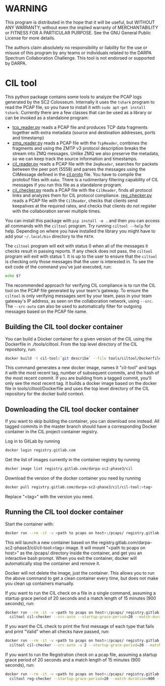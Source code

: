 WARNING
=======

This program is distributed in the hope that it will be useful, but WITHOUT
ANY WARRANTY; without even the implied warranty of MERCHANTABILITY or FITNESS
FOR A PARTICULAR PURPOSE. See the GNU General Public License for more details.

The authors claim absolutely no responsibility or liability for the use or
misuse of this program by any teams or individuals related to the DARPA
Spectrum Collaboration Challenge. This tool is not endorsed or supported by
DARPA. 

CIL tool
========

This python package contains some tools to analyze the PCAP logs generated by
the SC2 Colosseum. Internally it uses the `tshark` program to read the PCAP
file, so you have to install it with `sudo apt-get install tshark`. Currently
there are a few classes that can be used as a library or can be invoked as a
standalone program:

- [tcp_reader.py](ciltool/tcp_reader.py) reads a PCAP file and produces TCP
  data fragments together with extra metadata (source and destination
  addresses, ports and timestamp)
- [zmq_reader.py](ciltool/zmq_reader.py) reads a PCAP file with the
  `TcpReader`, combines the fragments and using the ZMTP v3 protocol
  description breaks the stream into ZMQ messages. Unlike ZMQ we also preserve
  the metadata, so we can keep track the source information and timestamps.
- [cil_reader.py](ciltool/cil_reader.py) reads a PCAP file with the
  `ZmqReader`, searches for packets between the peer port (5558) and parses
  the messages using the CilMessage defined in the
  [cil.proto](proto/cil.proto) file. You have to compile the protobuf files
  with `make`. There is a rudimentary filtering capability of CIL messages if
  you run this file as a standalone program.
- [cil_checker.py](ciltool/cil_checker.py) reads a PCAP file with the
  `CilReader`, finds all protocol links and analyzes them for CIL protocol
  compliance.
  [reg_checker.py](ciltool/reg_checker.py) reads a PCAP file with the 
  `CilReader`, checks that clients send keepalives at the
  required rates, and checks that clients do not register with the collaboration
  server multiple times.

You can install this package with `pip install -e .` and then you can access
all commands with the `ciltool` program. Try running `ciltool --help` for
help. Depending on where you have installed the library you might have to add
your `~/.local/bin` directory to the `PATH`.

The `ciltool` program will exit with status 0 when all of the messages it
checks result in passing reports. If any check does not pass, the `ciltool`
program will exit with status 1. It is up to the user to ensure that the 
`ciltool` is checking only those messages that the user is interested in. To 
see the exit code of the command you've just executed, run:

```bash
echo $?
```

The recommended approach for verifying CIL compliance is to run the CIL tool 
on the PCAP file generated by your team's gateway. To ensure the `ciltool` is
only verifying messages sent by your team, pass in your team gateway's IP 
address, as seen on the collaboration network, using `--src`. The `--src-auto`
can also be used to automatically filter for outgoing messages based on the
PCAP file name.

## Building the CIL tool docker container
You can build a Docker container for a given version of the CIL using the 
Dockerfile in ./tools/ciltool. From the top level directory of the CIL 
repository, run:

```bash
docker build -t cil-tool:`git describe` --file tools/ciltool/Dockerfile .
```

This command generates a new docker image, names it "cil-tool" and tags it
with the most recent tag, number of subsequent commits, and the hash of the
most recent commit. If you are building from a tagged commit, you'll only see
the most recent tag. It builds a docker image based on the docker file in 
tools/ciltool/Dockerfile and uses the top level directory of the CIL repository
for the docker build context. 

## Downloading the CIL tool docker container

If you want to skip building the container, you can download one instead.
All tagged commits in the master branch should have a corresponding Docker 
container in the CIL project container registry.

Log in to GitLab by running

```bash
docker login registry.gitlab.com
```

Get the list of images currently in the container registry by running

```bash
docker image list registry.gitlab.com/darpa-sc2-phase3/cil
```

Download the version of the docker container you need by running

```bash
docker pull registry.gitlab.com/darpa-sc2-phase3/cil/cil-tool:<tag>
```

Replace "\<tag>" with the version you need. 

## Running the CIL tool docker container
Start the container with:

```bash
docker run --rm -it -v <path to pcaps on host>:/pcaps/ registry.gitlab.com/darpa-sc2-phase3/cil/cil-tool:<tag> bash
```

This will launch a new container based on the 
registry.gitlab.com/darpa-sc2-phase3/cil/cil-tool:\<tag> image.
It will mount "\<path to pcaps on host>" as the /pcaps/ 
directory inside the container, and get you an interactive bash prompt. When you
exit the container, docker will automatically stop the container and remove it. 

Docker will not delete the image, just the container. This allows you to run
the above command to get a clean container every time, but does not make you
clean up containers manually. 

If you want to run the CIL check on a file in a single command, assuming a startup
grace period of 20 seconds and a match length of 15 minutes (900 seconds), run:

```bash
docker run --rm -it -v <path to pcaps on host>:/pcaps/ registry.gitlab.com/darpa-sc2-phase3/cil/cil-tool:<tag> \
  ciltool cil-checker --src-auto --startup-grace-period=20 --match-duration=900 --match-start-time<unix epoch time when start.sh was called>  /pcaps/<pcap filename relative to path to pcaps on host>
```

If you want the CIL check to print the first message of each type that fails 
and print "Valid" when all checks have passed, run:

```bash
docker run --rm -it -v <path to pcaps on host>:/pcaps/ registry.gitlab.com/darpa-sc2-phase3/cil/cil-tool:<tag> \
  ciltool cil-checker --src-auto -v 2 --startup-grace-period=20 --match-duration=900 --match-start-time<unix epoch time when start.sh was called>  /pcaps/<pcap filename relative to path to pcaps on host>
```

If you want to run the Registration check on a pcap file, 
assuming a startup grace period of 20 seconds and a match length of 15 minutes 
(900 seconds), run:

```bash
docker run --rm -it -v <path to pcaps on host>:/pcaps/ registry.gitlab.com/darpa-sc2-phase3/cil/cil-tool:<tag> \
  ciltool reg-checker --startup-grace-period=20 --match-duration=900 --match-start-time<unix epoch time when start.sh was called>  /pcaps/<pcap filename relative to path to pcaps on host>

```
